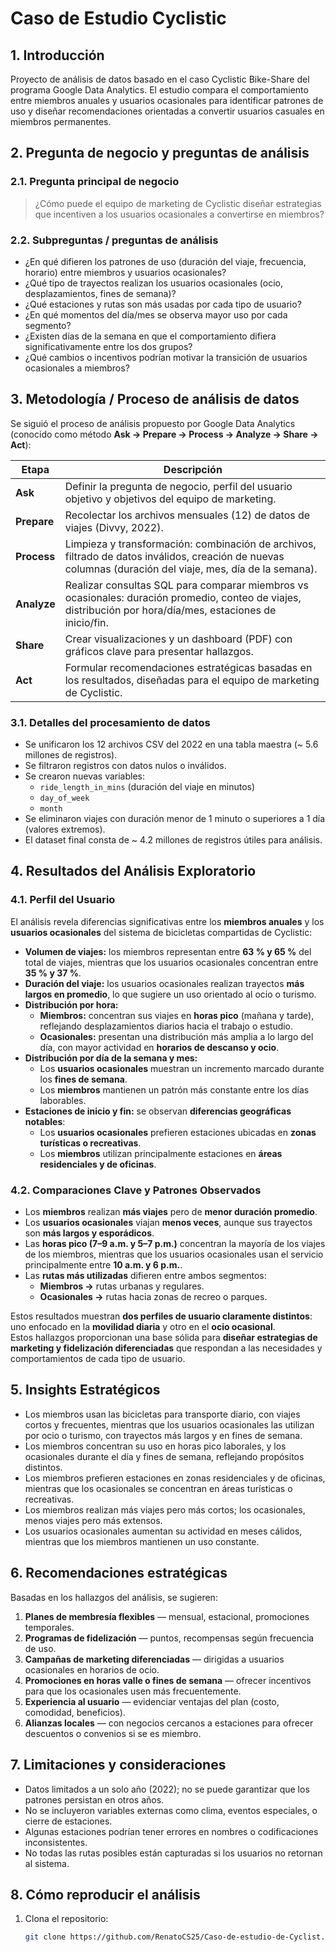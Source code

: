 # Caso de Estudio Cyclistic

## 1. Introducción  
Proyecto de análisis de datos basado en el caso Cyclistic Bike-Share del programa Google Data Analytics.
El estudio compara el comportamiento entre miembros anuales y usuarios ocasionales para identificar patrones de uso y diseñar recomendaciones orientadas a convertir usuarios casuales en miembros permanentes.

## 2. Pregunta de negocio y preguntas de análisis

### 2.1. Pregunta principal de negocio  
> ¿Cómo puede el equipo de marketing de Cyclistic diseñar estrategias que incentiven a los usuarios ocasionales a convertirse en miembros?

### 2.2. Subpreguntas / preguntas de análisis  
- ¿En qué difieren los patrones de uso (duración del viaje, frecuencia, horario) entre miembros y usuarios ocasionales?  
- ¿Qué tipo de trayectos realizan los usuarios ocasionales (ocio, desplazamientos, fines de semana)?  
- ¿Qué estaciones y rutas son más usadas por cada tipo de usuario?  
- ¿En qué momentos del día/mes se observa mayor uso por cada segmento?  
- ¿Existen días de la semana en que el comportamiento difiera significativamente entre los dos grupos?  
- ¿Qué cambios o incentivos podrían motivar la transición de usuarios ocasionales a miembros?

## 3. Metodología / Proceso de análisis de datos

Se siguió el proceso de análisis propuesto por Google Data Analytics (conocido como método **Ask → Prepare → Process → Analyze → Share → Act**):

| Etapa     | Descripción |
|-----------|--------------|
| **Ask**     | Definir la pregunta de negocio, perfil del usuario objetivo y objetivos del equipo de marketing. |
| **Prepare** | Recolectar los archivos mensuales (12) de datos de viajes (Divvy, 2022). |
| **Process** | Limpieza y transformación: combinación de archivos, filtrado de datos inválidos, creación de nuevas columnas (duración del viaje, mes, día de la semana). |
| **Analyze** | Realizar consultas SQL para comparar miembros vs ocasionales: duración promedio, conteo de viajes, distribución por hora/día/mes, estaciones de inicio/fin. |
| **Share**   | Crear visualizaciones y un dashboard (PDF) con gráficos clave para presentar hallazgos. |
| **Act**     | Formular recomendaciones estratégicas basadas en los resultados, diseñadas para el equipo de marketing de Cyclistic. |

### 3.1. Detalles del procesamiento de datos

- Se unificaron los 12 archivos CSV del 2022 en una tabla maestra (~ 5.6 millones de registros).  
- Se filtraron registros con datos nulos o inválidos.  
- Se crearon nuevas variables:
  - `ride_length_in_mins` (duración del viaje en minutos)  
  - `day_of_week`  
  - `month`  
- Se eliminaron viajes con duración menor de 1 minuto o superiores a 1 día (valores extremos).  
- El dataset final consta de ~ 4.2 millones de registros útiles para análisis.

## 4. Resultados del Análisis Exploratorio

### 4.1. Perfil del Usuario
El análisis revela diferencias significativas entre los **miembros anuales** y los **usuarios ocasionales** del sistema de bicicletas compartidas de Cyclistic:

- **Volumen de viajes:** los miembros representan entre **63 % y 65 %** del total de viajes, mientras que los usuarios ocasionales concentran entre **35 % y 37 %**.
- **Duración del viaje:** los usuarios ocasionales realizan trayectos **más largos en promedio**, lo que sugiere un uso orientado al ocio o turismo.
- **Distribución por hora:**
  - **Miembros:** concentran sus viajes en **horas pico** (mañana y tarde), reflejando desplazamientos diarios hacia el trabajo o estudio.
  - **Ocasionales:** presentan una distribución más amplia a lo largo del día, con mayor actividad en **horarios de descanso y ocio**.
- **Distribución por día de la semana y mes:**
  - Los **usuarios ocasionales** muestran un incremento marcado durante los **fines de semana**.
  - Los **miembros** mantienen un patrón más constante entre los días laborables.
- **Estaciones de inicio y fin:** se observan **diferencias geográficas notables**:
  - Los **usuarios ocasionales** prefieren estaciones ubicadas en **zonas turísticas o recreativas**.
  - Los **miembros** utilizan principalmente estaciones en **áreas residenciales y de oficinas**.

### 4.2. Comparaciones Clave y Patrones Observados
- Los **miembros** realizan **más viajes** pero de **menor duración promedio**.
- Los **usuarios ocasionales** viajan **menos veces**, aunque sus trayectos son **más largos y esporádicos**.
- Las **horas pico (7–9 a.m. y 5–7 p.m.)** concentran la mayoría de los viajes de los miembros, mientras que los usuarios ocasionales usan el servicio principalmente entre **10 a.m. y 6 p.m.**.
- Las **rutas más utilizadas** difieren entre ambos segmentos:
  - **Miembros →** rutas urbanas y regulares.
  - **Ocasionales →** rutas hacia zonas de recreo o parques.

Estos resultados muestran **dos perfiles de usuario claramente distintos**: 
uno enfocado en la **movilidad diaria** y otro en el **ocio ocasional**.  
Estos hallazgos proporcionan una base sólida para **diseñar estrategias de marketing y fidelización diferenciadas** que respondan a las necesidades y comportamientos de cada tipo de usuario.




## 5. Insights Estratégicos

- Los miembros usan las bicicletas para transporte diario, con viajes cortos y frecuentes, mientras que los usuarios ocasionales las utilizan por ocio o turismo, con trayectos más largos y en fines de semana.  
- Los miembros concentran su uso en horas pico laborales, y los ocasionales durante el día y fines de semana, reflejando propósitos distintos.  
- Los miembros prefieren estaciones en zonas residenciales y de oficinas, mientras que los ocasionales se concentran en áreas turísticas o recreativas.  
- Los miembros realizan más viajes pero más cortos; los ocasionales, menos viajes pero más extensos.  
- Los usuarios ocasionales aumentan su actividad en meses cálidos, mientras que los miembros mantienen un uso constante.



## 6. Recomendaciones estratégicas

Basadas en los hallazgos del análisis, se sugieren:

1. **Planes de membresía flexibles** — mensual, estacional, promociones temporales.  
2. **Programas de fidelización** — puntos, recompensas según frecuencia de uso.  
3. **Campañas de marketing diferenciadas** — dirigidas a usuarios ocasionales en horarios de ocio.  
4. **Promociones en horas valle o fines de semana** — ofrecer incentivos para que los ocasionales usen más frecuentemente.  
5. **Experiencia al usuario** — evidenciar ventajas del plan (costo, comodidad, beneficios).  
6. **Alianzas locales** — con negocios cercanos a estaciones para ofrecer descuentos o convenios si se es miembro.

## 7. Limitaciones y consideraciones

- Datos limitados a un solo año (2022); no se puede garantizar que los patrones persistan en otros años.  
- No se incluyeron variables externas como clima, eventos especiales, o cierre de estaciones.  
- Algunas estaciones podrían tener errores en nombres o codificaciones inconsistentes.  
- No todas las rutas posibles están capturadas si los usuarios no retornan al sistema.

## 8. Cómo reproducir el análisis

1. Clona el repositorio:  
   ```bash
   git clone https://github.com/RenatoCS25/Caso-de-estudio-de-Cyclist.git
